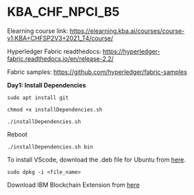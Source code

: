 # KBA_CHF_NPCI_B5

Elearning course link: https://elearning.kba.ai/courses/course-v1:KBA+CHFSP2V3+2021_T4/course/

Hyperledger Fabric readthedocs: https://hyperledger-fabric.readthedocs.io/en/release-2.2/

Fabric samples: https://github.com/hyperledger/fabric-samples

**Day1: Install Dependencies**

`sudo apt install git`

`chmod +x installDependencies.sh`

`./installDependencies.sh`

Reboot 

`./installDependencies.sh bin`

To install VScode, download the .deb file for Ubuntu from [here](https://code.visualstudio.com/download).

`sudo dpkg -i <file_name>`

Download IBM Blockchain Extension from [here](https://gitlab.com/CHF_KBA/kba_chf_ibmblockchainplatformextension_vscode/-/raw/main/ibm-blockchain-platform-2.0.8.vsix?inline=false)

